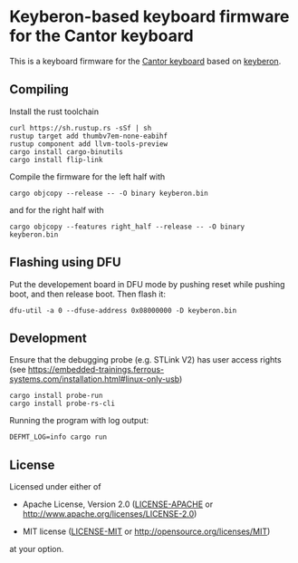 # Keyberon-based keyboard firmware for the Cantor keyboard

This is a keyboard firmware for the [Cantor keyboard](https://github.com/diepala/cantor) based on [keyberon](https://github.com/TeXitoi/keyberon).

## Compiling

Install the rust toolchain

```shell
curl https://sh.rustup.rs -sSf | sh
rustup target add thumbv7em-none-eabihf
rustup component add llvm-tools-preview
cargo install cargo-binutils
cargo install flip-link
```

Compile the firmware for the left half with
```shell
cargo objcopy --release -- -O binary keyberon.bin
```
and for the right half with
```shell
cargo objcopy --features right_half --release -- -O binary keyberon.bin
```


## Flashing using DFU

Put the developement board in DFU mode by pushing reset while pushing
boot, and then release boot. Then flash it:
```shell
dfu-util -a 0 --dfuse-address 0x08000000 -D keyberon.bin
```

## Development
Ensure that the debugging probe (e.g. STLink V2) has user access rights (see https://embedded-trainings.ferrous-systems.com/installation.html#linux-only-usb)

```shell
cargo install probe-run
cargo install probe-rs-cli
```

Running the program with log output:
```shell
DEFMT_LOG=info cargo run
```

## License

Licensed under either of

- Apache License, Version 2.0 ([LICENSE-APACHE](LICENSE-APACHE) or
  http://www.apache.org/licenses/LICENSE-2.0)

- MIT license ([LICENSE-MIT](LICENSE-MIT) or http://opensource.org/licenses/MIT)

at your option.

